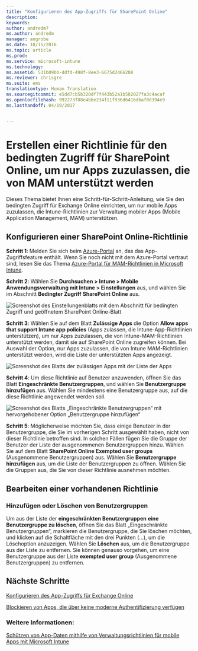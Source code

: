 ```yaml
---
title: "Konfigurieren des App-Zugriffs für SharePoint Online"
description: 
keywords: 
author: andredm7
ms.author: andredm
manager: angrobe
ms.date: 10/15/2016
ms.topic: article
ms.prod: 
ms.service: microsoft-intune
ms.technology: 
ms.assetid: 531b09bb-ddfd-498f-8ee3-6675d2466208
ms.reviewer: chrisgre
ms.suite: ems
translationtype: Human Translation
ms.sourcegitcommit: e5dd7cb5b320df7f443b52a1b502027fa3c4acaf
ms.openlocfilehash: 992273f88e4bbe234f11f936d6416dbaf0d394e9
ms.lasthandoff: 04/19/2017


---
```


# <a name="create-a-sharepoint-online-conditional-access-policy-to-only-allow-apps-supported-by-mam"></a>Erstellen einer Richtlinie für den bedingten Zugriff für SharePoint Online, um nur Apps zuzulassen, die von MAM unterstützt werden
Dieses Thema bietet Ihnen eine Schritt-für-Schritt-Anleitung, wie Sie den bedingten Zugriff für Exchange Online einrichten, um nur mobile Apps zuzulassen, die Intune-Richtlinien zur Verwaltung mobiler Apps (Mobile Application Management, MAM) unterstützen.

## <a name="configure-a-sharepoint-online-policy"></a>Konfigurieren einer SharePoint Online-Richtlinie
**Schritt 1**: Melden Sie sich beim [Azure-Portal](https://portal.azure.com) an, das das App-Zugriffsfeature enthält. Wenn Sie noch nicht mit dem Azure-Portal vertraut sind, lesen Sie das Thema [Azure-Portal für MAM-Richtlinien in Microsoft Intune](azure-portal-for-microsoft-intune-mam-policies.md).

**Schritt 2**: Wählen Sie **Durchsuchen > Intune > Mobile Anwendungsverwaltung mit Intune > Einstellungen** aus, und wählen Sie im Abschnitt **Bedingter Zugriff** **SharePoint Online** aus.

![Screenshot des Einstellungenblatts mit dem Abschnitt für bedingten Zugriff und geöffnetem SharePoint Online-Blatt](../media/mam-ca-settings-spo.png)

**Schritt 3**: Wählen Sie auf dem Blatt **Zulässige Apps** die Option **Allow apps that support Intune app policies** (Apps zulassen, die Intune-App-Richtlinien unterstützen), um nur Apps zuzulassen, die von Intune-MAM-Richtlinien unterstützt werden, damit sie auf SharePoint Online zugreifen können. Bei Auswahl der Option, nur Apps zuzulassen, die von Intune MAM-Richtlinien unterstützt werden, wird die Liste der unterstützten Apps angezeigt.

![Screenshot des Blatts der zulässigen Apps mit der Liste der Apps](../media/mam-ca-spo-allowed-apps.png)

**Schritt 4**: Um diese Richtlinie auf Benutzer anzuwenden, öffnen Sie das Blatt **Eingeschränkte Benutzergruppen**, und wählen Sie **Benutzergruppe hinzufügen** aus. Wählen Sie mindestens eine Benutzergruppe aus, auf die diese Richtlinie angewendet werden soll.

![Screenshot des Blatts „Eingeschränkte Benutzergruppen“ mit hervorgehobener Option „Benutzergruppe hinzufügen“](../media/mam-ca-spo-restricted-groups.png)


**Schritt 5**: Möglicherweise möchten Sie, dass einige Benutzer in der Benutzergruppe, die Sie im vorherigen Schritt ausgewählt haben, nicht von dieser Richtlinie betroffen sind. In solchen Fällen fügen Sie die Gruppe der Benutzer der Liste der ausgenommenen Benutzergruppen hinzu. Wählen Sie auf dem Blatt **SharePoint Online** **Exempted user groups** (Ausgenommene Benutzergruppen) aus. Wählen Sie **Benutzergruppe hinzufügen** aus, um die Liste der Benutzergruppen zu öffnen. Wählen Sie die Gruppen aus, die Sie von dieser Richtlinie ausnehmen möchten.  

## <a name="modifying-an-existing-policy"></a>Bearbeiten einer vorhandenen Richtlinie
### <a name="adding-or-deleting-user-groups"></a>Hinzufügen oder Löschen von Benutzergruppen
Um aus der Liste der **eingeschränkten Benutzergruppen** **eine Benutzergruppe zu löschen**, öffnen Sie das Blatt „Eingeschränkte Benutzergruppen“, markieren die Benutzergruppe, die Sie löschen möchten, und klicken auf die Schaltfläche mit den drei Punkten (...),  um die Löschoption anzuzeigen. Wählen Sie **Löschen** aus, um die Benutzergruppe aus der Liste zu entfernen. Sie können genauso vorgehen, um eine Benutzergruppe aus der Liste **exempted user group** (Ausgenommene Benutzergruppen) zu entfernen.


## <a name="next-steps"></a>Nächste Schritte
[Konfigurieren des App-Zugriffs für Exchange Online](mam-ca-for-exchange-online.md)

[Blockieren von Apps, die über keine moderne Authentifizierung verfügen](block-apps-with-no-modern-authentication.md)

### <a name="see-also"></a>Weitere Informationen:

[Schützen von App-Daten mithilfe von Verwaltungsrichtlinien für mobile Apps mit Microsoft Intune](protect-app-data-using-mobile-app-management-policies-with-microsoft-intune.md)

